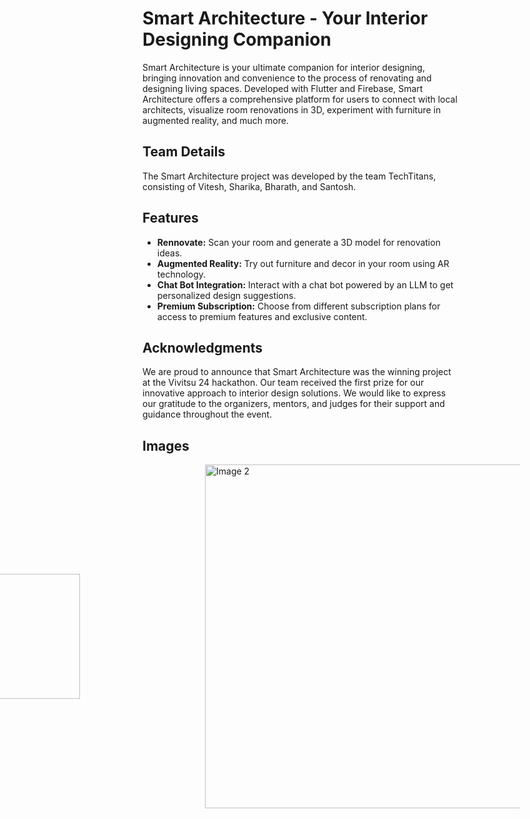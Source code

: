 # Smart Architecture - Your Interior Designing Companion


Smart Architecture is your ultimate companion for interior designing, bringing innovation and convenience to the process of renovating and designing living spaces. Developed with Flutter and Firebase, Smart Architecture offers a comprehensive platform for users to connect with local architects, visualize room renovations in 3D, experiment with furniture in augmented reality, and much more.

## Team Details

The Smart Architecture project was developed by the team TechTitans, consisting of Vitesh, Sharika, Bharath, and Santosh.

## Features

- **Rennovate:** Scan your room and generate a 3D model for renovation ideas.
- **Augmented Reality:** Try out furniture and decor in your room using AR technology.
- **Chat Bot Integration:** Interact with a chat bot powered by an LLM to get personalized design suggestions.
- **Premium Subscription:** Choose from different subscription plans for access to premium features and exclusive content.

## Acknowledgments

We are proud to announce that Smart Architecture was the winning project at the Vivitsu 24 hackathon. Our team received the first prize for our innovative approach to interior design solutions. We would like to express our gratitude to the organizers, mentors, and judges for their support and guidance throughout the event.

## Images
<div style="display: flex; justify-content: center;align-items: center;">
    <img src="https://github.com/vxtxsh/Smart-Architecture/assets/146342392/f1277055-de98-4c9e-a0bd-cb3e2f074ce2" alt="Image 2" width="200" style="padding-right: 200px;" />
  <img src="https://github.com/vxtxsh/Smart-Architecture/assets/146342392/dc255740-ab32-4d04-b15d-ddff85153777" alt="Image 2" width="550" style="padding-right: 200px;" />
   
</div>


